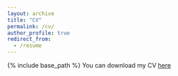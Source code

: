 ```yaml
---
layout: archive
title: "CV"
permalink: /cv/
author_profile: true
redirect_from:
  - /resume
---
```


{% include base_path %}
You can download my CV [here](https://github.com/user-attachments/files/15524307/Peerat_Resume.pdf)
